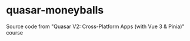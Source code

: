 # quasar-moneyballs
Source code from "Quasar V2: Cross-Platform Apps (with Vue 3 &amp; Pinia)" course
